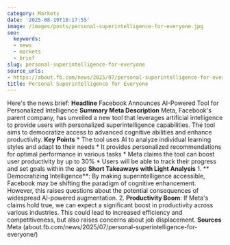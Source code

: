 ```yaml
---
category: Markets
date: '2025-08-19T18:17:55'
image: /images/posts/personal-superintelligence-for-everyone.jpg
seo:
  keywords:
  - news
  - markets
  - brief
slug: personal-superintelligence-for-everyone
source_urls:
- https://about.fb.com/news/2025/07/personal-superintelligence-for-everyone/
title: Personal Superintelligence for Everyone
---
```


Here's the news brief:  **Headline** Facebook Announces AI-Powered Tool for Personalized Intelligence  **Summary Meta Description** Meta, Facebook's parent company, has unveiled a new tool that leverages artificial intelligence to provide users with personalized superintelligence capabilities. The tool aims to democratize access to advanced cognitive abilities and enhance productivity.  **Key Points**  * The tool uses AI to analyze individual learning styles and adapt to their needs * It provides personalized recommendations for optimal performance in various tasks * Meta claims the tool can boost user productivity by up to 30% * Users will be able to track their progress and set goals within the app  **Short Takeaways with Light Analysis**  1. ** Democratizing Intelligence**: By making superintelligence accessible, Facebook may be shifting the paradigm of cognitive enhancement. However, this raises questions about the potential consequences of widespread AI-powered augmentation. 2. **Productivity Boom**: If Meta's claims hold true, we can expect a significant boost in productivity across various industries. This could lead to increased efficiency and competitiveness, but also raises concerns about job displacement.  **Sources** Meta (about.fb.com/news/2025/07/personal-superintelligence-for-everyone/)